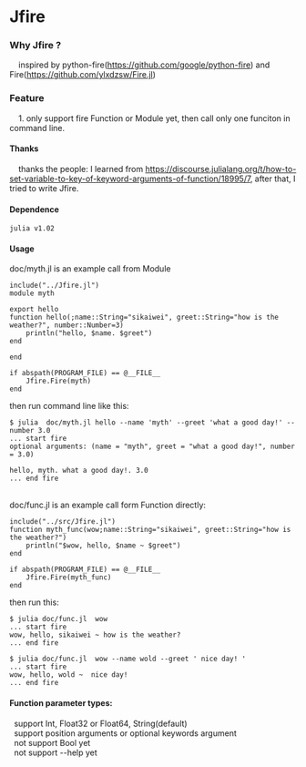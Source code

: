 # Jfire
### Why Jfire ? <br>
&nbsp;&nbsp;&nbsp;&nbsp;inspired by python-fire(https://github.com/google/python-fire) and Fire(https://github.com/ylxdzsw/Fire.jl) <br>
### Feature<br>
&nbsp;&nbsp;&nbsp;&nbsp;1. only support fire Function or Module yet, then call only one funciton in command line. <br>

#### Thanks<br>
&nbsp;&nbsp;&nbsp;&nbsp;thanks the  people: I learned from https://discourse.julialang.org/t/how-to-set-variable-to-key-of-keyword-arguments-of-function/18995/7, after that, I tried to write Jfire. <br>
#### Dependence<br>
```
julia v1.02
```

#### Usage<br>
doc/myth.jl is an example call from Module
```
include("../Jfire.jl")
module myth

export hello
function hello(;name::String="sikaiwei", greet::String="how is the weather?", number::Number=3)
	println("hello, $name. $greet")
end

end

if abspath(PROGRAM_FILE) == @__FILE__
	Jfire.Fire(myth)
end
```
then run command line like this:
```
$ julia  doc/myth.jl hello --name 'myth' --greet 'what a good day!' --number 3.0
... start fire
optional arguments: (name = "myth", greet = "what a good day!", number = 3.0)

hello, myth. what a good day!. 3.0
... end fire
```
<br> doc/func.jl is an example call form Function directly:
```
include("../src/Jfire.jl")
function myth_func(wow;name::String="sikaiwei", greet::String="how is the weather?")
	println("$wow, hello, $name ~ $greet")
end

if abspath(PROGRAM_FILE) == @__FILE__
	Jfire.Fire(myth_func)
end
```
then run this:
```
$ julia doc/func.jl  wow
... start fire
wow, hello, sikaiwei ~ how is the weather?
... end fire

$ julia doc/func.jl  wow --name wold --greet ' nice day! '
... start fire
wow, hello, wold ~  nice day!
... end fire
```

#### Function parameter types:<br>
&nbsp;&nbsp;support Int, Float32 or Float64, String(default)<br>
&nbsp;&nbsp;support position arguments or optional keywords argument<br>
&nbsp;&nbsp;not support Bool yet<br>
&nbsp;&nbsp;not support --help yet<br>



